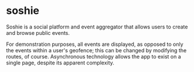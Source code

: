 soshie
======

Soshie is a social platform and event aggregator that allows users to create and browse public events. 

For demonstration purposes, all events are displayed, as opposed to only the events within a user's geofence; this can be changed by modifying the routes, of course. Asynchronous technology allows the app to exist on a single page, despite its apparent complexity. 
